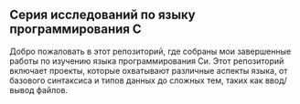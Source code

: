 ## Серия исследований по языку программирования C

Добро пожаловать в этот репозиторий, где собраны мои завершенные работы по изучению языка программирования Си. 
Этот репозиторий включает проекты, которые охватывают различные аспекты языка, от базового синтаксиса и типов данных до сложных тем, таких как ввод/вывод файлов. 
